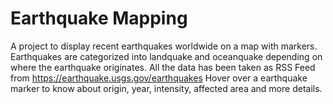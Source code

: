 # Earthquake Mapping

A project to display recent earthquakes worldwide on a map with markers.
Earthquakes are categorized into landquake and oceanquake depending on where the earthquake originates.
All the data has been taken as RSS Feed from https://earthquake.usgs.gov/earthquakes
Hover over a earthquake marker to know about origin, year, intensity, affected  area and more details.
